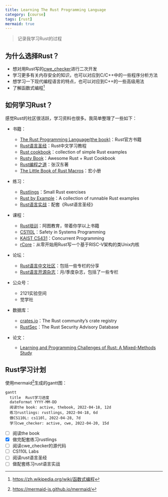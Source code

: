 ```yaml
---
title: Learning The Rust Programming Language
category: [course]
tags: [rust]
mermaid: true
---
```


> 记录我学习Rust的过程

## 为什么选择Rust？

* 想对用Rust写的[cwe_checker](https://github.com/fkie-cad/cwe_checker)进行二次开发
* 学习更多有关内存安全的知识，也可以对应到C/C++中的一些程序分析方法
* 想学习一下现代编程语言的特点，也可以对应到C++的一些高级用法
* 了解函数式编程[^fp]

## 如何学习Rust？

感觉Rust的社区很活跃，学习资料也很多。我简单整理了一些如下：

* 书籍：
  * [The Rust Programming Language(the book)](https://github.com/rust-lang/book)：Rust官方书籍
  * [Rust语言圣经](https://course.rs)：Rust中文学习教程
  * [Rust cookbook](https://rust-lang-nursery.github.io/rust-cookbook/)：collection of simple Rust examples
  * [Rusty Book](https://rusty.rs/about.html)：Awesome Rust + Rust Cookbook
  * [Rust编程之道](https://docs.rs/tao-of-rust/1.0.1/tao_of_rust/)：张汉东著
  * [The Little Book of Rust Macros](https://danielkeep.github.io/tlborm/book/index.html)：宏小册

* 练习：
  * [Rustlings](https://github.com/rust-lang/rustlings)：Small Rust exercises
  * [Rust by Example](https://doc.rust-lang.org/rust-by-example/index.html)：A collection of runnable Rust examples
  * [Rust语言实战](https://practice.rs/)：配套《Rust语言圣经》

* 课程：
  * [Rust培训](<https://rustedu.com>)：阿图教育，带着你学以上书籍
  * [CS110L](https://web.stanford.edu/class/cs110l/)：Safety in Systems Programming
  * [KAIST CS431](https://github.com/kaist-cp/cs431)：Concurrent Programming
  * [rCore](https://github.com/LearningOS/os-lectures)：从零开始用Rust写一个基于RISC-V架构的类Unix内核

* 论坛：
  * [Rust语言中文社区](https://rustcc.cn)：包括一些专栏的分享
  * [Rust语言开源杂志](https://github.com/RustMagazine)：月/季度杂志，包括了一些专栏

* 公众号：
  * 2121实验空间
  * 觉学社

* 数据库：
  * [crates.io](https://crates.io)：The Rust community’s crate registry
  * [RustSec](https://rustsec.org/advisories/)：The Rust Security Advisory Database

* 论文：
  * [Learning and Programming Challenges of Rust: A Mixed-Methods Study](https://songlh.github.io/paper/survey.pdf)

## Rust学习计划

使用mermaid[^mermaid]生成的gantt图：

```mermaid
gantt
  title  Rust学习进度
  dateFormat YYYY-MM-DD
  阅读the book: active, thebook, 2022-04-18, 12d
  练习rustlings: rustlings, 2022-04-18, 6d
  做CS110L: cs110l, 2022-04-28, 7d
  学习cwe_checker: active, cwe, 2022-04-20, 15d
```

* [ ] 阅读the book
* [x] 做完配套练习rustlings
* [ ] 阅读cwe_checker的源代码
* [ ] CS110L Labs
* [ ] 阅读rust语言圣经
* [ ] 做配套练习rust语言实战

[^fp]: https://zh.wikipedia.org/wiki/函数式编程
[^mermaid]: https://mermaid-js.github.io/mermaid/
